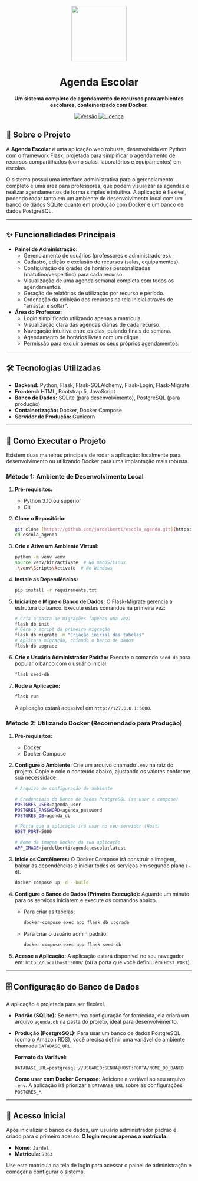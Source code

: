 <div align="center">
  <img src="https://raw.githubusercontent.com/user-attachments/assets/1569a7c3-30b0-4a37-b952-4752b75a40b9" width="150px" />
  <h1>Agenda Escolar</h1>
  <p><strong>Um sistema completo de agendamento de recursos para ambientes escolares, conteinerizado com Docker.</strong></p>
  <p>
    <a href="#">
      <img alt="Versão" src="https://img.shields.io/badge/version-1.0.0-blue?style=for-the-badge&logo=appveyor">
    </a>
    <a href="#">
      <img alt="Licença" src="https://img.shields.io/badge/license-MIT-green?style=for-the-badge">
    </a>
  </p>
</div>

## 📖 Sobre o Projeto

A **Agenda Escolar** é uma aplicação web robusta, desenvolvida em Python com o framework Flask, projetada para simplificar o agendamento de recursos compartilhados (como salas, laboratórios e equipamentos) em escolas.

O sistema possui uma interface administrativa para o gerenciamento completo e uma área para professores, que podem visualizar as agendas e realizar agendamentos de forma simples e intuitiva. A aplicação é flexível, podendo rodar tanto em um ambiente de desenvolvimento local com um banco de dados SQLite quanto em produção com Docker e um banco de dados PostgreSQL.

---

## ✨ Funcionalidades Principais

* **Painel de Administração:**
    * Gerenciamento de usuários (professores e administradores).
    * Cadastro, edição e exclusão de recursos (salas, equipamentos).
    * Configuração de grades de horários personalizadas (matutino/vespertino) para cada recurso.
    * Visualização de uma agenda semanal completa com todos os agendamentos.
    * Geração de relatórios de utilização por recurso e período.
    * Ordenação da exibição dos recursos na tela inicial através de "arrastar e soltar".
* **Área do Professor:**
    * Login simplificado utilizando apenas a matrícula.
    * Visualização clara das agendas diárias de cada recurso.
    * Navegação intuitiva entre os dias, pulando finais de semana.
    * Agendamento de horários livres com um clique.
    * Permissão para excluir apenas os seus próprios agendamentos.

---

## 🛠️ Tecnologias Utilizadas

* **Backend:** Python, Flask, Flask-SQLAlchemy, Flask-Login, Flask-Migrate
* **Frontend:** HTML, Bootstrap 5, JavaScript
* **Banco de Dados:** SQLite (para desenvolvimento), PostgreSQL (para produção)
* **Containerização:** Docker, Docker Compose
* **Servidor de Produção:** Gunicorn

---

## 🚀 Como Executar o Projeto

Existem duas maneiras principais de rodar a aplicação: localmente para desenvolvimento ou utilizando Docker para uma implantação mais robusta.

### Método 1: Ambiente de Desenvolvimento Local

1.  **Pré-requisitos:**
    * Python 3.10 ou superior
    * Git

2.  **Clone o Repositório:**
    ```bash
    git clone [https://github.com/jardelberti/escola_agenda.git](https://github.com/jardelberti/escola_agenda.git)
    cd escola_agenda
    ```

3.  **Crie e Ative um Ambiente Virtual:**
    ```bash
    python -m venv venv
    source venv/bin/activate  # No macOS/Linux
    .\venv\Scripts\Activate  # No Windows
    ```

4.  **Instale as Dependências:**
    ```bash
    pip install -r requirements.txt
    ```

5.  **Inicialize e Migre o Banco de Dados:**
    O Flask-Migrate gerencia a estrutura do banco. Execute estes comandos na primeira vez:
    ```bash
    # Cria a pasta de migrações (apenas uma vez)
    flask db init
    # Gera o script da primeira migração
    flask db migrate -m "Criação inicial das tabelas"
    # Aplica a migração, criando o banco de dados
    flask db upgrade
    ```

6.  **Crie o Usuário Administrador Padrão:**
    Execute o comando `seed-db` para popular o banco com o usuário inicial.
    ```bash
    flask seed-db
    ```

7.  **Rode a Aplicação:**
    ```bash
    flask run
    ```
    A aplicação estará acessível em `http://127.0.0.1:5000`.

### Método 2: Utilizando Docker (Recomendado para Produção)

1.  **Pré-requisitos:**
    * Docker
    * Docker Compose

2.  **Configure o Ambiente:**
    Crie um arquivo chamado `.env` na raiz do projeto. Copie e cole o conteúdo abaixo, ajustando os valores conforme sua necessidade.
    ```bash
    # Arquivo de configuração de ambiente

    # Credenciais do Banco de Dados PostgreSQL (se usar o compose)
    POSTGRES_USER=agenda_user
    POSTGRES_PASSWORD=agenda_password
    POSTGRES_DB=agenda_db

    # Porta que a aplicação irá usar no seu servidor (Host)
    HOST_PORT=5000

    # Nome da imagem Docker da sua aplicação
    APP_IMAGE=jardelberti/agenda.escola:latest
    ```

3.  **Inicie os Contêineres:**
    O Docker Compose irá construir a imagem, baixar as dependências e iniciar todos os serviços em segundo plano (`-d`).
    ```bash
    docker-compose up -d --build
    ```

4.  **Configure o Banco de Dados (Primeira Execução):**
    Aguarde um minuto para os serviços iniciarem e execute os comandos abaixo.
    * Para criar as tabelas:
        ```bash
        docker-compose exec app flask db upgrade
        ```
    * Para criar o usuário admin padrão:
        ```bash
        docker-compose exec app flask seed-db
        ```

5.  **Acesse a Aplicação:**
    A aplicação estará disponível no seu navegador em: `http://localhost:5000/` (ou a porta que você definiu em `HOST_PORT`).

---

## 🗄️ Configuração do Banco de Dados

A aplicação é projetada para ser flexível.

* **Padrão (SQLite):** Se nenhuma configuração for fornecida, ela criará um arquivo `agenda.db` na pasta do projeto, ideal para desenvolvimento.

* **Produção (PostgreSQL):** Para usar um banco de dados PostgreSQL (como o Amazon RDS), você precisa definir uma variável de ambiente chamada `DATABASE_URL`.

    **Formato da Variável:**
    ```
    DATABASE_URL=postgresql://USUARIO:SENHA@HOST:PORTA/NOME_DO_BANCO
    ```

    **Como usar com Docker Compose:**
    Adicione a variável ao seu arquivo `.env`. A aplicação irá priorizar a `DATABASE_URL` sobre as configurações `POSTGRES_*`.

---

## 🔑 Acesso Inicial

Após inicializar o banco de dados, um usuário administrador padrão é criado para o primeiro acesso. **O login requer apenas a matrícula.**

* **Nome:** `Jardel`
* **Matrícula:** `7363`

Use esta matrícula na tela de login para acessar o painel de administração e começar a configurar o sistema.
